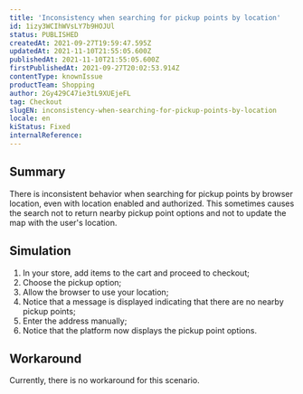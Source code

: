 ```yaml
---
title: 'Inconsistency when searching for pickup points by location'
id: 1izy3WCIhWVsLY7b9HOJUl
status: PUBLISHED
createdAt: 2021-09-27T19:59:47.595Z
updatedAt: 2021-11-10T21:55:05.600Z
publishedAt: 2021-11-10T21:55:05.600Z
firstPublishedAt: 2021-09-27T20:02:53.914Z
contentType: knownIssue
productTeam: Shopping
author: 2Gy429C47ie3tL9XUEjeFL
tag: Checkout
slugEN: inconsistency-when-searching-for-pickup-points-by-location
locale: en
kiStatus: Fixed
internalReference: 
---
```


## Summary

There is inconsistent behavior when searching for pickup points by browser location, even with location enabled and authorized. This sometimes causes the search not to return nearby pickup point options and not to update the map with the user's location.

## Simulation

1. In your store, add items to the cart and proceed to checkout;
2. Choose the pickup option;
3. Allow the browser to use your location;
4. Notice that a message is displayed indicating that there are no nearby pickup points;
5. Enter the address manually;
6. Notice that the platform now displays the pickup point options.


## Workaround

Currently, there is no workaround for this scenario.


